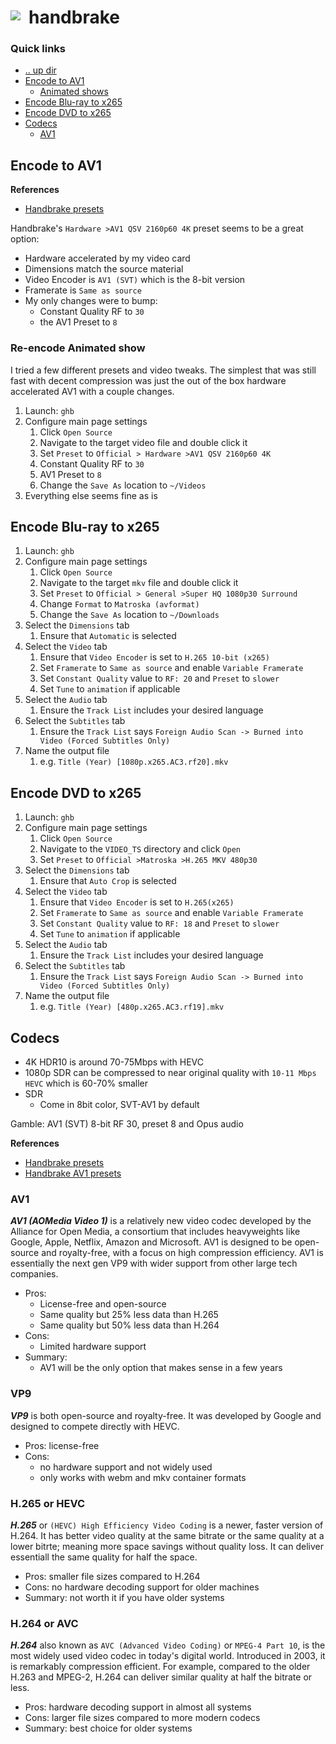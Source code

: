 # handbrake <img style="margin: 6px 13px 0px 0px" align="left" src="../../data/images/logo_36x36.png" />

### Quick links
* [.. up dir](../README.md)
* [Encode to AV1](#encode-to-av1)
  * [Animated shows](#animated-shows)
* [Encode Blu-ray to x265](#encode-blu-ray-to-x265)
* [Encode DVD to x265](#encode-dvd-to-x265)
* [Codecs](#codecs)
  * [AV1](#av1)

## Encode to AV1

**References**
* [Handbrake presets](https://handbrake.fr/docs/en/latest/technical/official-presets.html)

Handbrake's `Hardware >AV1 QSV 2160p60 4K` preset seems to be a great option:
* Hardware accelerated by my video card
* Dimensions match the source material
* Video Encoder is `AV1 (SVT)` which is the 8-bit version
* Framerate is `Same as source`
* My only changes were to bump:
  * Constant Quality RF to `30`
  * the AV1 Preset to `8`

### Re-encode Animated show
I tried a few different presets and video tweaks. The simplest that was still fast with decent 
compression was just the out of the box hardware accelerated AV1 with a couple changes.

1. Launch: `ghb`
2. Configure main page settings
   1. Click `Open Source`
   2. Navigate to the target video file and double click it
   3. Set `Preset` to `Official > Hardware >AV1 QSV 2160p60 4K`
   4. Constant Quality RF to `30`
   5. AV1 Preset to `8`
   6. Change the `Save As` location to `~/Videos`
3. Everything else seems fine as is

## Encode Blu-ray to x265
1. Launch: `ghb`
2. Configure main page settings
   1. Click `Open Source`
   2. Navigate to the target `mkv` file and double click it
   3. Set `Preset` to `Official > General >Super HQ 1080p30 Surround`
   4. Change `Format` to `Matroska (avformat)`
   5. Change the `Save As` location to `~/Downloads`
3. Select the `Dimensions` tab
   1. Ensure that `Automatic` is selected
4. Select the `Video` tab
   1. Ensure that `Video Encoder` is set to `H.265 10-bit (x265)`
   2. Set `Framerate` to `Same as source` and enable `Variable Framerate`
   3. Set `Constant Quality` value to `RF: 20` and `Preset` to `slower`
   4. Set `Tune` to `animation` if applicable
5. Select the `Audio` tab
   1. Ensure the `Track List` includes your desired language
6. Select the `Subtitles` tab
   1. Ensure the `Track List` says `Foreign Audio Scan -> Burned into Video (Forced Subtitles Only)`
7. Name the output file
   1. e.g. `Title (Year) [1080p.x265.AC3.rf20].mkv`

## Encode DVD to x265
1. Launch: `ghb`
2. Configure main page settings
   1. Click `Open Source`
   2. Navigate to the `VIDEO_TS` directory and click `Open`
   3. Set `Preset` to `Official >Matroska >H.265 MKV 480p30`
3. Select the `Dimensions` tab
   1. Ensure that `Auto Crop` is selected
4. Select the `Video` tab
   1. Ensure that `Video Encoder` is set to `H.265(x265)`
   2. Set `Framerate` to `Same as source` and enable `Variable Framerate`
   3. Set `Constant Quality` value to `RF: 18` and `Preset` to `slower`
   4. Set `Tune` to `animation` if applicable
5. Select the `Audio` tab
   1. Ensure the `Track List` includes your desired language
6. Select the `Subtitles` tab
   1. Ensure the `Track List` says `Foreign Audio Scan -> Burned into Video (Forced Subtitles Only)`
7. Name the output file
   1. e.g. `Title (Year) [480p.x265.AC3.rf19].mkv`

## Codecs

* 4K HDR10 is around 70-75Mbps with HEVC
* 1080p SDR can be compressed to near original quality with `10-11 Mbps HEVC` which is 60-70% smaller
* SDR
  * Come in 8bit color, SVT-AV1 by default

Gamble: AV1 (SVT) 8-bit RF 30, preset 8 and Opus audio

**References**
* [Handbrake presets](https://johnson.downclimb.com/2023/03/effects-of-handbrake-presets-and-rf.html)
* [Handbrake AV1 presets](https://gitlab.com/AOMediaCodec/SVT-AV1/-/blob/master/Docs/CommonQuestions.md)

### AV1
***AV1 (AOMedia Video 1)***  is a relatively new video codec developed by the Alliance for Open 
Media, a consortium that includes heavyweights like Google, Apple, Netflix, Amazon and Microsoft. AV1 
is designed to be open-source and royalty-free, with a focus on high compression efficiency. AV1 is 
essentially the next gen VP9 with wider support from other large tech companies.

* Pros:
  * License-free and open-source
  * Same quality but 25% less data than H.265
  * Same quality but 50% less data than H.264
* Cons:
  * Limited hardware support
* Summary:
  * AV1 will be the only option that makes sense in a few years

### VP9
***VP9*** is both open-source and royalty-free. It was developed by Google and designed to compete 
directly with HEVC.

* Pros: license-free
* Cons:
  * no hardware support and not widely used
  * only works with webm and mkv container formats

### H.265 or HEVC
***H.265*** or `(HEVC) High Efficiency Video Coding` is a newer, faster version of H.264. It has 
better video quality at the same bitrate or the same quality at a lower bitrte; meaning more space 
savings without quality loss. It can deliver essentiall the same quality for half the space.

* Pros: smaller file sizes compared to H.264
* Cons: no hardware decoding support for older machines
* Summary: not worth it if you have older systems

### H.264 or AVC
***H.264*** also known as `AVC (Advanced Video Coding)` or `MPEG-4 Part 10`, is the most widely used 
video codec in today's digital world. Introduced in 2003, it is remarkably compression efficient. For 
example, compared to the older H.263 and MPEG-2, H.264 can deliver similar quality at half the 
bitrate or less.

* Pros: hardware decoding support in almost all systems
* Cons: larger file sizes compared to more modern codecs
* Summary: best choice for older systems


